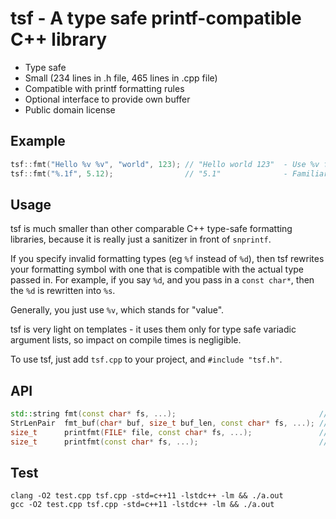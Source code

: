 # tsf - A type safe printf-compatible C++ library

* Type safe
* Small (234 lines in .h file, 465 lines in .cpp file)
* Compatible with printf formatting rules
* Optional interface to provide own buffer
* Public domain license

## Example

```cpp
tsf::fmt("Hello %v %v", "world", 123); // "Hello world 123"  - Use %v for any value
tsf::fmt("%.1f", 5.12);                // "5.1"              - Familiar printf rules work
```

## Usage

tsf is much smaller than other comparable C++ type-safe formatting libraries,
because it is really just a sanitizer in front of `snprintf`.

If you specify invalid formatting types (eg `%f` instead of `%d`), then tsf rewrites
your formatting symbol with one that is compatible with the actual type passed in.
For example, if you say `%d`, and you pass in a `const char*`, then the `%d` is
rewritten into `%s`.

Generally, you just use `%v`, which stands for "value".

tsf is very light on templates - it uses them only for type safe variadic argument lists,
so impact on compile times is negligible.

To use tsf, just add `tsf.cpp` to your project, and `#include "tsf.h"`.

## API

```cpp
std::string fmt(const char* fs, ...);                                // Format to string
StrLenPair  fmt_buf(char* buf, size_t buf_len, const char* fs, ...); // Try to use buffer. Fallback to heap.
size_t      printfmt(FILE* file, const char* fs, ...);               // Write to file
size_t      printfmt(const char* fs, ...);                           // Write to stdout
```

## Test

```
clang -O2 test.cpp tsf.cpp -std=c++11 -lstdc++ -lm && ./a.out
gcc -O2 test.cpp tsf.cpp -std=c++11 -lstdc++ -lm && ./a.out
```

